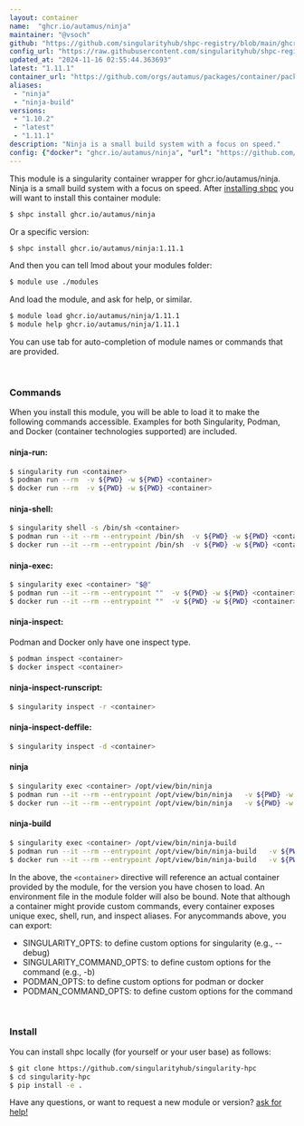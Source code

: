 ```yaml
---
layout: container
name:  "ghcr.io/autamus/ninja"
maintainer: "@vsoch"
github: "https://github.com/singularityhub/shpc-registry/blob/main/ghcr.io/autamus/ninja/container.yaml"
config_url: "https://raw.githubusercontent.com/singularityhub/shpc-registry/main/ghcr.io/autamus/ninja/container.yaml"
updated_at: "2024-11-16 02:55:44.363693"
latest: "1.11.1"
container_url: "https://github.com/orgs/autamus/packages/container/package/ninja"
aliases:
 - "ninja"
 - "ninja-build"
versions:
 - "1.10.2"
 - "latest"
 - "1.11.1"
description: "Ninja is a small build system with a focus on speed."
config: {"docker": "ghcr.io/autamus/ninja", "url": "https://github.com/orgs/autamus/packages/container/package/ninja", "maintainer": "@vsoch", "description": "Ninja is a small build system with a focus on speed.", "latest": {"1.11.1": "sha256:ae9869ef5131ea4ca7dc25269fdc065dffa9ebc4c3d020b3b71ae39d5f735e03"}, "tags": {"1.10.2": "sha256:41ff2df8bff8339897ff31120dfb0509dc328aa5396946c497d2a4df0adc9d36", "latest": "sha256:ae9869ef5131ea4ca7dc25269fdc065dffa9ebc4c3d020b3b71ae39d5f735e03", "1.11.1": "sha256:ae9869ef5131ea4ca7dc25269fdc065dffa9ebc4c3d020b3b71ae39d5f735e03"}, "aliases": {"ninja": "/opt/view/bin/ninja", "ninja-build": "/opt/view/bin/ninja-build"}}
---
```


This module is a singularity container wrapper for ghcr.io/autamus/ninja.
Ninja is a small build system with a focus on speed.
After [installing shpc](#install) you will want to install this container module:


```bash
$ shpc install ghcr.io/autamus/ninja
```

Or a specific version:

```bash
$ shpc install ghcr.io/autamus/ninja:1.11.1
```

And then you can tell lmod about your modules folder:

```bash
$ module use ./modules
```

And load the module, and ask for help, or similar.

```bash
$ module load ghcr.io/autamus/ninja/1.11.1
$ module help ghcr.io/autamus/ninja/1.11.1
```

You can use tab for auto-completion of module names or commands that are provided.

<br>

### Commands

When you install this module, you will be able to load it to make the following commands accessible.
Examples for both Singularity, Podman, and Docker (container technologies supported) are included.

#### ninja-run:

```bash
$ singularity run <container>
$ podman run --rm  -v ${PWD} -w ${PWD} <container>
$ docker run --rm  -v ${PWD} -w ${PWD} <container>
```

#### ninja-shell:

```bash
$ singularity shell -s /bin/sh <container>
$ podman run --it --rm --entrypoint /bin/sh  -v ${PWD} -w ${PWD} <container>
$ docker run --it --rm --entrypoint /bin/sh  -v ${PWD} -w ${PWD} <container>
```

#### ninja-exec:

```bash
$ singularity exec <container> "$@"
$ podman run --it --rm --entrypoint ""  -v ${PWD} -w ${PWD} <container> "$@"
$ docker run --it --rm --entrypoint ""  -v ${PWD} -w ${PWD} <container> "$@"
```

#### ninja-inspect:

Podman and Docker only have one inspect type.

```bash
$ podman inspect <container>
$ docker inspect <container>
```

#### ninja-inspect-runscript:

```bash
$ singularity inspect -r <container>
```

#### ninja-inspect-deffile:

```bash
$ singularity inspect -d <container>
```


#### ninja

```bash
$ singularity exec <container> /opt/view/bin/ninja
$ podman run --it --rm --entrypoint /opt/view/bin/ninja   -v ${PWD} -w ${PWD} <container> -c " $@"
$ docker run --it --rm --entrypoint /opt/view/bin/ninja   -v ${PWD} -w ${PWD} <container> -c " $@"
```


#### ninja-build

```bash
$ singularity exec <container> /opt/view/bin/ninja-build
$ podman run --it --rm --entrypoint /opt/view/bin/ninja-build   -v ${PWD} -w ${PWD} <container> -c " $@"
$ docker run --it --rm --entrypoint /opt/view/bin/ninja-build   -v ${PWD} -w ${PWD} <container> -c " $@"
```



In the above, the `<container>` directive will reference an actual container provided
by the module, for the version you have chosen to load. An environment file in the
module folder will also be bound. Note that although a container
might provide custom commands, every container exposes unique exec, shell, run, and
inspect aliases. For anycommands above, you can export:

 - SINGULARITY_OPTS: to define custom options for singularity (e.g., --debug)
 - SINGULARITY_COMMAND_OPTS: to define custom options for the command (e.g., -b)
 - PODMAN_OPTS: to define custom options for podman or docker
 - PODMAN_COMMAND_OPTS: to define custom options for the command

<br>

### Install

You can install shpc locally (for yourself or your user base) as follows:

```bash
$ git clone https://github.com/singularityhub/singularity-hpc
$ cd singularity-hpc
$ pip install -e .
```

Have any questions, or want to request a new module or version? [ask for help!](https://github.com/singularityhub/singularity-hpc/issues)
